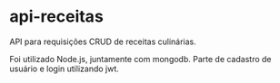 # api-receitas

API para requisições CRUD de receitas culinárias.

Foi utilizado Node.js, juntamente com mongodb.
Parte de cadastro de usuário e login utilizando jwt.

